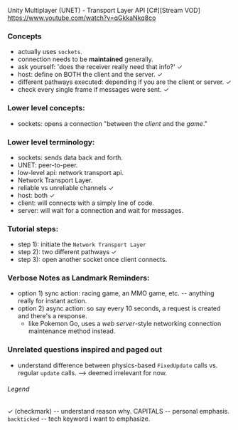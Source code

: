 Unity Multiplayer (UNET) - Transport Layer API [C#][Stream VOD]
https://www.youtube.com/watch?v=qGkkaNkq8co

### Concepts
- actually uses `sockets`.  
- connection needs to be **maintained** generally. 
- ask yourself: 'does the receiver really need that info?'  ✓
- host: define on BOTH the client and the server. ✓
- different pathways executed: depending if you are the client or server.  ✓
- check every single frame if messages were sent.  ✓


### Lower level concepts:
- sockets: opens a connection "between the *client* and the *game*."


### Lower level terminology:
- sockets: sends data back and forth.
- UNET: peer-to-peer.
- low-level api: network transport api.
- Network Transport Layer.
- reliable vs unreliable channels  ✓
- host: both  ✓
- client: will connects with a simply line of code.
- server: will wait for a connection and wait for messages.


### Tutorial steps:
- step 1): initiate the `Network Transport Layer`
- step 2): two different pathways  ✓
- step 3): open another socket once client connects.


### Verbose Notes as Landmark Reminders:
- option 1) sync action:  racing game, an MMO game, etc. -- anything really for instant action.
- option 2) async action:  so say every 10 seconds, a request is created and there's a response. 
	- like Pokemon Go, uses a *web server*-style networking connection maintenance method instead. 



### Unrelated questions inspired and paged out
- understand difference between physics-based `FixedUpdate` calls vs. regular `update` calls. --> deemed irrelevant for now.


###### Legend 
✓ (checkmark) -- understand reason why.
CAPITALS -- personal emphasis.
`backticked` -- tech keyword i want to emphasize.
